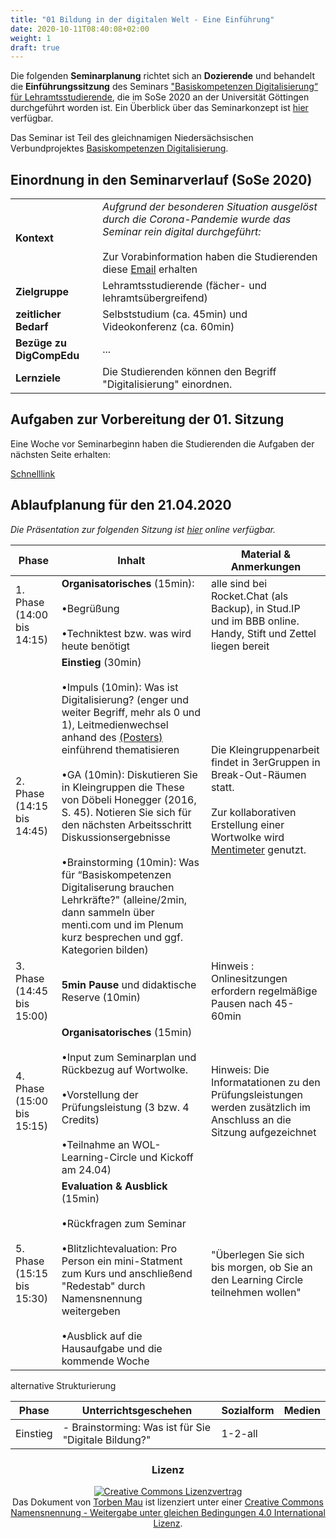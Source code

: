```yaml
---
title: "01 Bildung in der digitalen Welt - Eine Einführung"
date: 2020-10-11T08:40:08+02:00
weight: 1
draft: true
---
```


Die folgenden **Seminarplanung** richtet sich an **Dozierende** und behandelt die **Einführungssitzung** des  Seminars ["Basiskompetenzen Digitalisierung“ für Lehramtsstudierende](https://univz.uni-goettingen.de/qisserver/rds?state=verpublish&status=init&vmfile=no&moduleCall=webInfo&publishConfFile=webInfo&publishSubDir=veranstaltung&veranstaltung.veranstid=262605), die im SoSe 2020 an der Universität Göttingen durchgeführt worden ist.
Ein Überblick über das Seminarkonzept ist [hier](https://pad.gwdg.de/s/H1Pr8M4hB#) verfügbar.

Das Seminar ist Teil des gleichnamigen Niedersächsischen Verbundprojektes [Basiskompetenzen Digitalisierung](https://www.lehrerbildungsverbund-niedersachsen.de/index.php?s=ProjektBasiskompetenzenDigitalisierung).


## Einordnung in den Seminarverlauf (SoSe 2020)

|||
| -------- | -------- |
| **Kontext**     |  *Aufgrund der besonderen Situation ausgelöst durch die Corona-Pandemie wurde das Seminar rein digital durchgeführt:*  <br></br>  Zur Vorabinformation haben die Studierenden diese  <a href="https://docs.google.com/document/d/1ytJLBmvdGgSY2dAN3dKL4JfPaGXM4A2dzzqLTAYqhmI/edit#heading=h.l3l3f69hx6c6">Email</a> erhalten  |
| **Zielgruppe** |Lehramtsstudierende (fächer- und lehramtsübergreifend) |
| **zeitlicher Bedarf** | Selbststudium (ca. 45min) und Videokonferenz (ca. 60min) |
| **Bezüge zu DigCompEdu** | ... |
| **Lernziele** | Die Studierenden können den Begriff "Digitalisierung" einordnen.


## Aufgaben zur Vorbereitung der 01. Sitzung



Eine Woche vor Seminarbeginn haben die Studierenden die Aufgaben der nächsten Seite erhalten:

 [Schnelllink](https://lehrerbildung.github.io/5_aufgaben/session1_aufgaben_h5p/)


## Ablaufplanung für den 21.04.2020

*Die Präsentation zur folgenden Sitzung ist [hier](https://github.com/Lehrerbildung/Lehrerbildung.github.io/blob/master/GenutzteBilder/SessionFolien/01%20-%20%23BKD2020%20-%20Einf%C3%BChrung.pdf) online verfügbar.*

| Phase | Inhalt |  Material & Anmerkungen |
| -------- | -------- | -------- |
| 1. Phase (14:00 bis 14:15)|<b>Organisatorisches </b>(15min):<br></br> •Begrüßung <br></br> •Techniktest bzw. was wird heute benötigt | alle sind bei Rocket.Chat (als Backup), in Stud.IP und im BBB online. Handy, Stift und Zettel liegen bereit
|2. Phase (14:15 bis 14:45)|<b>Einstieg</b> (30min)<br></br> •Impuls (10min): Was ist Digitalisierung? (enger und weiter Begriff, mehr als 0 und 1), Leitmedienwechsel anhand des <a href="http://mehrals0und1.ch/pub/Digital/Poster/a3-poster-der-digitale-leitmedienwechsel-und-die-schule.pdf">(Posters)</a> einführend thematisieren <br></br> •GA (10min): Diskutieren Sie in Kleingruppen  die These von Döbeli Honegger (2016, S. 45). Notieren Sie sich  für den nächsten Arbeitsschritt Diskussionsergebnisse <br></br> •Brainstorming (10min): Was für  “Basiskompetenzen Digitaliserung brauchen Lehrkräfte?" (alleine/2min, dann sammeln über menti.com und im Plenum kurz besprechen und ggf. Kategorien bilden)|Die Kleingruppenarbeit findet in 3erGruppen in Break-Out-Räumen statt. <br></br>Zur kollaborativen Erstellung einer Wortwolke wird <a href="https://www.mentimeter.com">Mentimeter</a> genutzt.  <br></br>
|3. Phase (14:45 bis 15:00)|<b>5min Pause</b> und didaktische Reserve (10min)| Hinweis : Onlinesitzungen erfordern regelmäßige Pausen nach 45-60min
|4. Phase (15:00 bis 15:15)|<b>Organisatorisches</b> (15min)<br></br> •Input zum Seminarplan und Rückbezug auf Wortwolke.<br></br> •Vorstellung der Prüfungsleistung (3  bzw. 4 Credits)<br></br> •Teilnahme an WOL-Learning-Circle und Kickoff am 24.04)|Hinweis: Die Informatationen zu den Prüfungsleistungen werden zusätzlich im Anschluss an die Sitzung aufgezeichnet
|5. Phase (15:15 bis 15:30)|<b>Evaluation & Ausblick</b> (15min)<br></br> •Rückfragen zum Seminar<br></br> •Blitzlichtevaluation: Pro Person ein mini-Statment zum Kurs und anschließend "Redestab" durch Namensnennung weitergeben<br></br> •Ausblick auf die Hausaufgabe und die kommende Woche|"Überlegen Sie sich bis morgen, ob Sie an den Learning Circle teilnehmen wollen"


alternative Strukturierung  

Phase | Unterrichtsgeschehen | Sozialform | Medien    
-------- | -------- | -------- | --------   
Einstieg | - Brainstorming: Was ist für Sie "Digitale Bildung?"  | 1-2-all

<center>

### Lizenz


<a rel="license" href="http://creativecommons.org/licenses/by-sa/4.0/"><img alt="Creative Commons Lizenzvertrag" style="border-width:0" src="https://i.creativecommons.org/l/by-sa/4.0/88x31.png" /></a><br /><span xmlns:dct="http://purl.org/dc/terms/" property="dct:title">Das Dokument</span> von <span xmlns:cc="http://creativecommons.org/ns#" property="cc:attributionName">[Torben Mau](https://twitter.com/torbenmau)</span> ist lizenziert unter einer <a rel="license" href="http://creativecommons.org/licenses/by-sa/4.0/">Creative Commons Namensnennung - Weitergabe unter gleichen Bedingungen 4.0 International Lizenz</a>.

</center>
